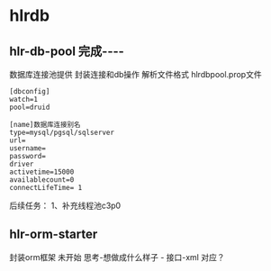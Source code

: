 # hlrdb

## hlr-db-pool 完成----
数据库连接池提供
封装连接和db操作
解析文件格式 hlrdbpool.prop文件
````
[dbconfig]
watch=1
pool=druid

[name]数据库连接别名
type=mysql/pgsql/sqlserver
url=
username=
password=
driver
activetime=15000
availablecount=0
connectLifeTime= 1

````
后续任务：
1、补充线程池c3p0

## hlr-orm-starter
封装orm框架 未开始
思考-想做成什么样子  - 接口-xml 对应？

